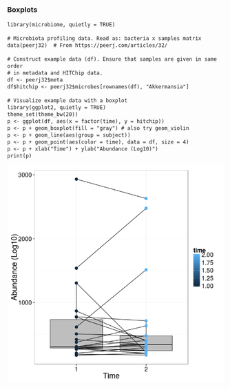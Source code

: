 ### Boxplots

    library(microbiome, quietly = TRUE)

    # Microbiota profiling data. Read as: bacteria x samples matrix
    data(peerj32)  # From https://peerj.com/articles/32/

    # Construct example data (df). Ensure that samples are given in same order
    # in metadata and HITChip data.
    df <- peerj32$meta
    df$hitchip <- peerj32$microbes[rownames(df), "Akkermansia"]

    # Visualize example data with a boxplot
    library(ggplot2, quietly = TRUE)
    theme_set(theme_bw(20))
    p <- ggplot(df, aes(x = factor(time), y = hitchip))
    p <- p + geom_boxplot(fill = "gray") # also try geom_violin
    p <- p + geom_line(aes(group = subject))
    p <- p + geom_point(aes(color = time), data = df, size = 4)
    p <- p + xlab("Time") + ylab("Abundance (Log10)")
    print(p)

![](figure/barplot-example-1.png)
